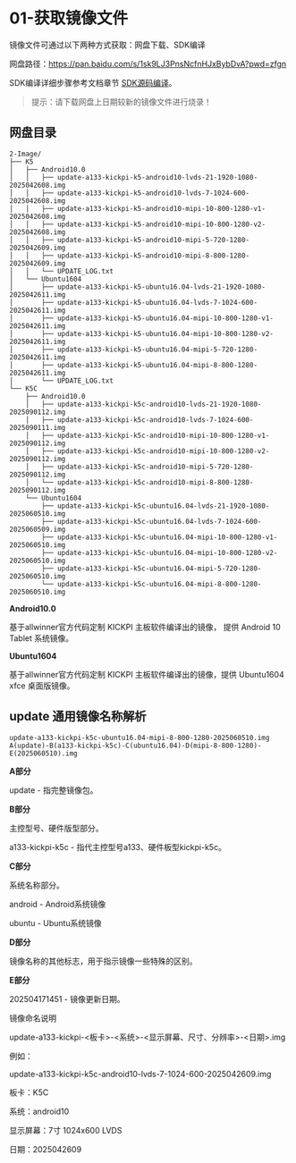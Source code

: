 # 01-获取镜像文件

镜像文件可通过以下两种方式获取：网盘下载、SDK编译

网盘路径：https://pan.baidu.com/s/1sk9LJ3PnsNcfnHJxBybDvA?pwd=zfgn

SDK编译详细步骤参考文档章节 [SDK源码编译](../04-SDK编译/)。

> 提示：请下载网盘上日期较新的镜像文件进行烧录！



## 网盘目录

``` 
2-Image/
├── K5
│   ├── Android10.0
│   │   ├── update-a133-kickpi-k5-android10-lvds-21-1920-1080-2025042608.img
│   │   ├── update-a133-kickpi-k5-android10-lvds-7-1024-600-2025042608.img
│   │   ├── update-a133-kickpi-k5-android10-mipi-10-800-1280-v1-2025042608.img
│   │   ├── update-a133-kickpi-k5-android10-mipi-10-800-1280-v2-2025042608.img
│   │   ├── update-a133-kickpi-k5-android10-mipi-5-720-1280-2025042609.img
│   │   ├── update-a133-kickpi-k5-android10-mipi-8-800-1280-2025042609.img
│   │   └── UPDATE_LOG.txt
│   └── Ubuntu1604
│       ├── update-a133-kickpi-k5-ubuntu16.04-lvds-21-1920-1080-2025042611.img
│       ├── update-a133-kickpi-k5-ubuntu16.04-lvds-7-1024-600-2025042611.img
│       ├── update-a133-kickpi-k5-ubuntu16.04-mipi-10-800-1280-v1-2025042611.img
│       ├── update-a133-kickpi-k5-ubuntu16.04-mipi-10-800-1280-v2-2025042611.img
│       ├── update-a133-kickpi-k5-ubuntu16.04-mipi-5-720-1280-2025042611.img
│       ├── update-a133-kickpi-k5-ubuntu16.04-mipi-8-800-1280-2025042611.img
│       └── UPDATE_LOG.txt
└── K5C
    ├── Android10.0
    │   ├── update-a133-kickpi-k5c-android10-lvds-21-1920-1080-2025090112.img
    │   ├── update-a133-kickpi-k5c-android10-lvds-7-1024-600-2025090111.img
    │   ├── update-a133-kickpi-k5c-android10-mipi-10-800-1280-v1-2025090112.img
    │   ├── update-a133-kickpi-k5c-android10-mipi-10-800-1280-v2-2025090112.img
    │   ├── update-a133-kickpi-k5c-android10-mipi-5-720-1280-2025090112.img
    │   └── update-a133-kickpi-k5c-android10-mipi-8-800-1280-2025090112.img
    └── Ubuntu1604
        ├── update-a133-kickpi-k5c-ubuntu16.04-lvds-21-1920-1080-2025060510.img
        ├── update-a133-kickpi-k5c-ubuntu16.04-lvds-7-1024-600-2025060509.img
        ├── update-a133-kickpi-k5c-ubuntu16.04-mipi-10-800-1280-v1-2025060510.img
        ├── update-a133-kickpi-k5c-ubuntu16.04-mipi-10-800-1280-v2-2025060510.img
        ├── update-a133-kickpi-k5c-ubuntu16.04-mipi-5-720-1280-2025060510.img
        └── update-a133-kickpi-k5c-ubuntu16.04-mipi-8-800-1280-2025060510.img
```

**Android10.0**

基于allwinner官方代码定制 KICKPI 主板软件编译出的镜像， 提供 Android 10 Tablet 系统镜像。

**Ubuntu1604**

基于allwinner官方代码定制 KICKPI 主板软件编译出的镜像，提供 Ubuntu1604 xfce 桌面版镜像。



## update 通用镜像名称解析

```
update-a133-kickpi-k5c-ubuntu16.04-mipi-8-800-1280-2025060510.img
A(update)-B(a133-kickpi-k5c)-C(ubuntu16.04)-D(mipi-8-800-1280)-E(2025060510).img
```

**A部分**

update - 指完整镜像包。



**B部分**

主控型号、硬件版型部分。

a133-kickpi-k5c - 指代主控型号a133、硬件板型kickpi-k5c。



**C部分**

系统名称部分。

android - Android系统镜像

ubuntu - Ubuntu系统镜像



**D部分**

镜像名称的其他标志，用于指示镜像一些特殊的区别。





**E部分**

202504171451 - 镜像更新日期。



镜像命名说明

update-a133-kickpi-<板卡>-<系统>-<显示屏幕、尺寸、分辨率>-<日期>.img

例如：

update-a133-kickpi-k5c-android10-lvds-7-1024-600-2025042609.img

板卡：K5C

系统：android10

显示屏幕：7寸 1024x600 LVDS

日期：2025042609

